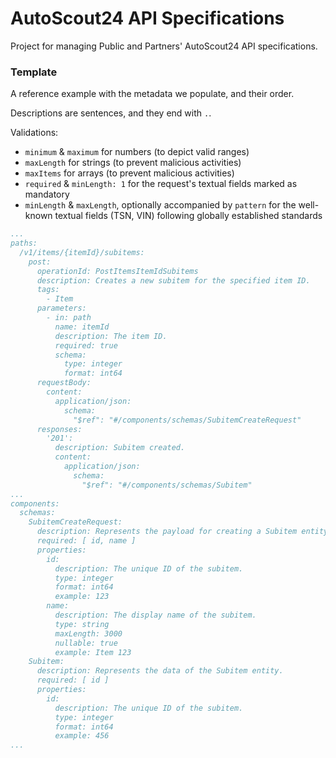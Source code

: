 # AutoScout24 API Specifications

Project for managing Public and Partners' AutoScout24 API specifications.

### Template

A reference example with the metadata we populate, and their order.

Descriptions are sentences, and they end with `.`.

Validations:

* `minimum` & `maximum` for numbers (to depict valid ranges)
* `maxLength` for strings (to prevent malicious activities)
* `maxItems` for arrays (to prevent malicious activities)
* `required` & `minLength: 1` for the request's textual fields marked as mandatory
* `minLength` & `maxLength`, optionally accompanied by `pattern` for the well-known textual fields (TSN, VIN) following
  globally established standards

```yaml
...
paths:
  /v1/items/{itemId}/subitems:
    post:
      operationId: PostItemsItemIdSubitems
      description: Creates a new subitem for the specified item ID.
      tags:
        - Item
      parameters:
        - in: path
          name: itemId
          description: The item ID.
          required: true
          schema:
            type: integer
            format: int64
      requestBody:
        content:
          application/json:
            schema:
              "$ref": "#/components/schemas/SubitemCreateRequest"
      responses:
        '201':
          description: Subitem created.
          content:
            application/json:
              schema:
                "$ref": "#/components/schemas/Subitem"
...
components:
  schemas:
    SubitemCreateRequest:
      description: Represents the payload for creating a Subitem entity.
      required: [ id, name ]
      properties:
        id:
          description: The unique ID of the subitem.
          type: integer
          format: int64
          example: 123
        name:
          description: The display name of the subitem.
          type: string
          maxLength: 3000
          nullable: true
          example: Item 123
    Subitem:
      description: Represents the data of the Subitem entity.
      required: [ id ]
      properties:
        id:
          description: The unique ID of the subitem.
          type: integer
          format: int64
          example: 456
...
```
